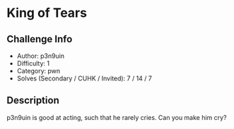# King of Tears

## Challenge Info
- Author: p3n9uin
- Difficulty: 1
- Category: pwn
- Solves (Secondary / CUHK / Invited): 7 / 14 / 7 

## Description
p3n9uin is good at acting, such that he rarely cries. Can you make him cry?
